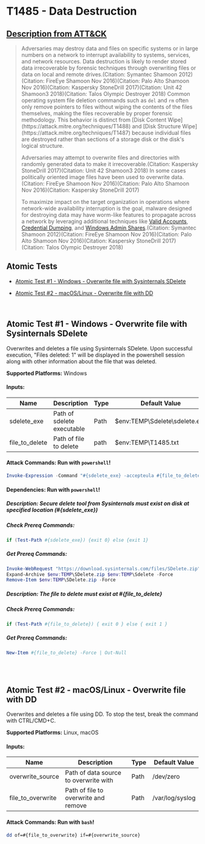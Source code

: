 # T1485 - Data Destruction
## [Description from ATT&CK](https://attack.mitre.org/wiki/Technique/T1485)
<blockquote>Adversaries may destroy data and files on specific systems or in large numbers on a network to interrupt availability to systems, services, and network resources. Data destruction is likely to render stored data irrecoverable by forensic techniques through overwriting files or data on local and remote drives.(Citation: Symantec Shamoon 2012)(Citation: FireEye Shamoon Nov 2016)(Citation: Palo Alto Shamoon Nov 2016)(Citation: Kaspersky StoneDrill 2017)(Citation: Unit 42 Shamoon3 2018)(Citation: Talos Olympic Destroyer 2018) Common operating system file deletion commands such as <code>del</code> and <code>rm</code> often only remove pointers to files without wiping the contents of the files themselves, making the files recoverable by proper forensic methodology. This behavior is distinct from [Disk Content Wipe](https://attack.mitre.org/techniques/T1488) and [Disk Structure Wipe](https://attack.mitre.org/techniques/T1487) because individual files are destroyed rather than sections of a storage disk or the disk's logical structure.

Adversaries may attempt to overwrite files and directories with randomly generated data to make it irrecoverable.(Citation: Kaspersky StoneDrill 2017)(Citation: Unit 42 Shamoon3 2018) In some cases politically oriented image files have been used to overwrite data.(Citation: FireEye Shamoon Nov 2016)(Citation: Palo Alto Shamoon Nov 2016)(Citation: Kaspersky StoneDrill 2017)

To maximize impact on the target organization in operations where network-wide availability interruption is the goal, malware designed for destroying data may have worm-like features to propagate across a network by leveraging additional techniques like [Valid Accounts](https://attack.mitre.org/techniques/T1078), [Credential Dumping](https://attack.mitre.org/techniques/T1003), and [Windows Admin Shares](https://attack.mitre.org/techniques/T1077).(Citation: Symantec Shamoon 2012)(Citation: FireEye Shamoon Nov 2016)(Citation: Palo Alto Shamoon Nov 2016)(Citation: Kaspersky StoneDrill 2017)(Citation: Talos Olympic Destroyer 2018)</blockquote>

## Atomic Tests

- [Atomic Test #1 - Windows - Overwrite file with Sysinternals SDelete](#atomic-test-1---windows---overwrite-file-with-sysinternals-sdelete)

- [Atomic Test #2 - macOS/Linux - Overwrite file with DD](#atomic-test-2---macoslinux---overwrite-file-with-dd)


<br/>

## Atomic Test #1 - Windows - Overwrite file with Sysinternals SDelete
Overwrites and deletes a file using Sysinternals SDelete. Upon successful execution, "Files deleted: 1" will be displayed in
the powershell session along with other information about the file that was deleted.

**Supported Platforms:** Windows




#### Inputs:
| Name | Description | Type | Default Value | 
|------|-------------|------|---------------|
| sdelete_exe | Path of sdelete executable | Path | $env:TEMP&#92;Sdelete&#92;sdelete.exe|
| file_to_delete | Path of file to delete | path | $env:TEMP&#92;T1485.txt|


#### Attack Commands: Run with `powershell`! 


```powershell
Invoke-Expression -Command "#{sdelete_exe} -accepteula #{file_to_delete}"
```




#### Dependencies:  Run with `powershell`!
##### Description: Secure delete tool from Sysinternals must exist on disk at specified location (#{sdelete_exe})
##### Check Prereq Commands:
```powershell
if (Test-Path #{sdelete_exe}) {exit 0} else {exit 1} 
```
##### Get Prereq Commands:
```powershell
Invoke-WebRequest "https://download.sysinternals.com/files/SDelete.zip" -OutFile "$env:TEMP\SDelete.zip"
Expand-Archive $env:TEMP\SDelete.zip $env:TEMP\Sdelete -Force
Remove-Item $env:TEMP\SDelete.zip -Force
```
##### Description: The file to delete must exist at #{file_to_delete}
##### Check Prereq Commands:
```powershell
if (Test-Path #{file_to_delete}) { exit 0 } else { exit 1 } 
```
##### Get Prereq Commands:
```powershell
New-Item #{file_to_delete} -Force | Out-Null
```




<br/>
<br/>

## Atomic Test #2 - macOS/Linux - Overwrite file with DD
Overwrites and deletes a file using DD.
To stop the test, break the command with CTRL/CMD+C.

**Supported Platforms:** Linux, macOS




#### Inputs:
| Name | Description | Type | Default Value | 
|------|-------------|------|---------------|
| overwrite_source | Path of data source to overwrite with | Path | /dev/zero|
| file_to_overwrite | Path of file to overwrite and remove | Path | /var/log/syslog|


#### Attack Commands: Run with `bash`! 


```bash
dd of=#{file_to_overwrite} if=#{overwrite_source}
```






<br/>
